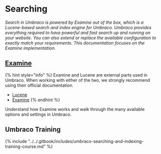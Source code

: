# Searching

_Search in Umbraco is powered by Examine out of the box, which is a Lucene-based search and index engine for Umbraco. Umbraco provides everything required to have powerful and fast search up and running on your website. You can also extend or replace the available configuration to exactly match your requirements. This documentation focuses on the Examine implementation._

## [Examine](examine/)

{% hint style="info" %}
Examine and Lucene are external parts used in Umbraco. When working with either of the two, we strongly recommend using their official documentation.

* [Lucene](https://lucenenet.apache.org/)
* [Examine](https://shazwazza.github.io/Examine/)
{% endhint %}

Understand how Examine works and walk through the many available options and settings in Umbraco.

## Umbraco Training

{% include "../../.gitbook/includes/umbraco-searching-and-indexing-training-course.md" %}
